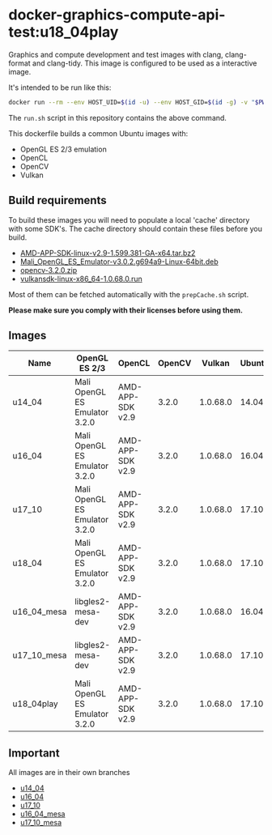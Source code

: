# docker-graphics-compute-api-test:u18_04play

Graphics and compute development and test images with clang, clang-format and clang-tidy. This image is configured to be used as a interactive image.

It's intended to be run like this:

```bash
docker run --rm --env HOST_UID=$(id -u) --env HOST_GID=$(id -g) -v "$PWD":/playground -w /playground -it docker-graphics-compute-api-test:u18_04play
```

The ```run.sh``` script in this repository contains the above command.


This dockerfile builds a common Ubuntu images with:

* OpenGL ES 2/3 emulation
* OpenCL
* OpenCV
* Vulkan

## Build requirements

To build these images you will need to populate a local 'cache' directory with some SDK's.
The cache directory should contain these files before you build.

* [AMD-APP-SDK-linux-v2.9-1.599.381-GA-x64.tar.bz2](https://developer.amd.com/amd-accelerated-parallel-processing-app-sdk/)
* [Mali_OpenGL_ES_Emulator-v3.0.2.g694a9-Linux-64bit.deb](https://developer.arm.com/products/software-development-tools/graphics-development-tools/opengl-es-emulator/downloads)
* [opencv-3.2.0.zip](https://opencv.org/releases.html)
* [vulkansdk-linux-x86_64-1.0.68.0.run](https://vulkan.lunarg.com/sdk/home#linux)

Most of them can be fetched automatically with the ```prepCache.sh``` script.

**Please make sure you comply with their licenses before using them.**

## Images

| Name        | OpenGL ES 2/3                 | OpenCL           | OpenCV | Vulkan   | Ubuntu | GCC  |
|-------------|-------------------------------|------------------|--------|----------|--------|------|
| u14_04      | Mali OpenGL ES Emulator 3.2.0 | AMD-APP-SDK v2.9 | 3.2.0  | 1.0.68.0 | 14.04  | 4.8+ |
| u16_04      | Mali OpenGL ES Emulator 3.2.0 | AMD-APP-SDK v2.9 | 3.2.0  | 1.0.68.0 | 16.04  | 5.4+ |
| u17_10      | Mali OpenGL ES Emulator 3.2.0 | AMD-APP-SDK v2.9 | 3.2.0  | 1.0.68.0 | 17.10  | 7.2+ |
| u18_04      | Mali OpenGL ES Emulator 3.2.0 | AMD-APP-SDK v2.9 | 3.2.0  | 1.0.68.0 | 17.10  | 7.3+ |
| u16_04_mesa | libgles2-mesa-dev             | AMD-APP-SDK v2.9 | 3.2.0  | 1.0.68.0 | 16.04  | 5.4+ |
| u17_10_mesa | libgles2-mesa-dev             | AMD-APP-SDK v2.9 | 3.2.0  | 1.0.68.0 | 17.10  | 7.2+ |
| u18_04play  | Mali OpenGL ES Emulator 3.2.0 | AMD-APP-SDK v2.9 | 3.2.0  | 1.0.68.0 | 17.10  | 7.3+ |

## Important

All images are in their own branches

* [u14_04](https://github.com/Unarmed1000/docker-graphics-compute-api-test/tree/u14_04)
* [u16_04](https://github.com/Unarmed1000/docker-graphics-compute-api-test/tree/u16_04)
* [u17_10](https://github.com/Unarmed1000/docker-graphics-compute-api-test/tree/u17_10)
* [u16_04_mesa](https://github.com/Unarmed1000/docker-graphics-compute-api-test/tree/u16_04_mesa)
* [u17_10_mesa](https://github.com/Unarmed1000/docker-graphics-compute-api-test/tree/u17_10_mesa)
